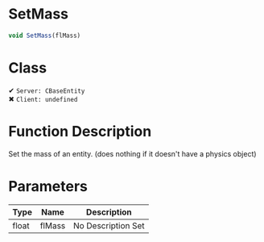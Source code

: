 # SetMass
```js	
void SetMass(flMass)
```
# Class
✔ `Server: CBaseEntity`  
✖ `Client: undefined`  

# Function Description
Set the mass of an entity. (does nothing if it doesn't have a physics object)
# Parameters
Type|Name|Description
--|--|--
float|flMass|No Description Set
